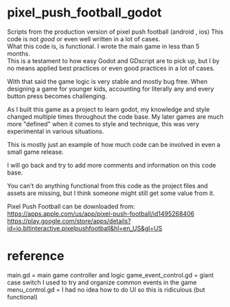 # pixel_push_football_godot
Scripts from the production version of pixel push football (android , ios) 
This code is not *good* or even well written in a lot of cases.  
What this code is, is functional. I wrote the main game in less than 5 months.  
This is a testament to how easy Godot and GDscript are to pick up, but I by no means applied 
best practices or even good practices in a lot of cases.   

With that said the game logic is very stable and mostly bug free. 
When designing a game for younger kids, accounting for literally any and every button press becomes challenging. 

As I built this game as a project to learn godot, my knowledge and style changed multiple times throughout the code base.
My later games are much more "defined" when it comes to style and technique, this was very experimental in various situations. 

This is mostly just an example of how much code can be involved in even a small game release.  

I will go back and try to add more comments and information on this code base.

You can't do anything functional from this code as the project files and assets are missing, but I think someone
might still get some value from it. 


Pixel Push Football can be downloaded from:
https://apps.apple.com/us/app/pixel-push-football/id1495268406
https://play.google.com/store/apps/details?id=io.bltinteractive.pixelpushfootball&hl=en_US&gl=US


# reference 
main.gd = main game controller and logic 
game_event_control.gd = giant case switch I used to try and organize common events in the game
menu_control.gd = I had no idea how to do UI so this is ridiculous (but functional)


